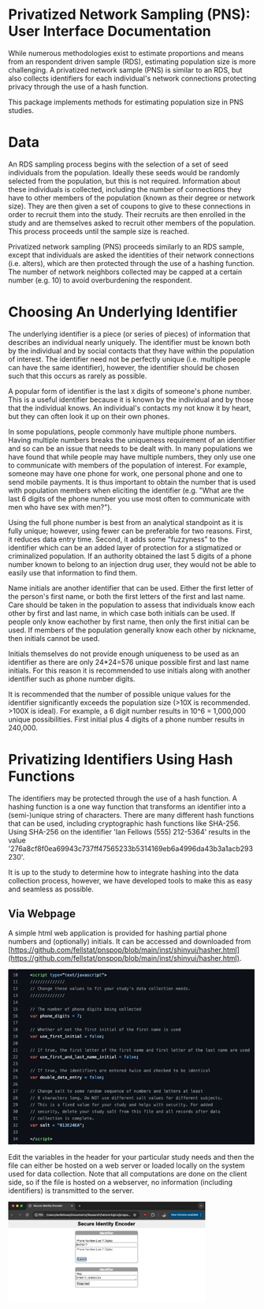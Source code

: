 # Privatized Network Sampling (PNS): User Interface Documentation


While numerous methodologies exist to estimate proportions and means from an respondent driven sample (RDS), estimating population size is more challenging. A privatized network sample (PNS) is similar to an RDS, but also collects identifiers for each individual's network connections protecting privacy through the use of a hash function.

This package implements methods for estimating population size in PNS studies.

# Data

An RDS sampling process begins with the selection of a set of seed individuals from the population. Ideally these seeds would be randomly selected from the population, but this is not required. Information about these individuals is collected, including the number of connections they have to other members of the population (known as their degree or network size). They are then given a set of coupons to give to these connections in order to recruit them into the study. Their recruits are then enrolled in the study and are themselves asked to recruit other members of the population. This process proceeds until the sample size is reached.

Privatized network sampling (PNS) proceeds similarly to an RDS sample, except that individuals are asked the identities of their network connections (i.e. alters), which are then protected through the use of a hashing function. The number of network neighbors collected may be capped at a certain number (e.g. 10) to avoid overburdening the respondent.

# Choosing An Underlying Identifier

The underlying identifier is a piece (or series of pieces) of information that describes an individual nearly uniquely. The identifier must be known both by the individual and by social contacts that they have within the population of interest. The identifier need not be perfectly unique (i.e. multiple people can have the same identifier), however, the identifier should be chosen such that this occurs as rarely as possible.

A popular form of identifier is the last `X` digits of someone's phone number. This is a useful identifier because it is known by the individual and by those that the individual knows. An individual's contacts my not know it by heart, but they can often look it up on their own phones.

In some populations, people commonly have multiple phone numbers. Having multiple numbers breaks the uniqueness requirement of an identifier and so can be an issue that needs to be dealt with. In many populations we have found that while people may have multiple numbers, they only use one to communicate with members of the population of interest. For example, someone may have one phone for work, one personal phone and one to send mobile payments. It is thus important to obtain the number that is used with population members when eliciting the identifier (e.g. "What are the last 6 digits of the phone number you use most often to communicate with men who have sex with men?").

Using the full phone number is best from an analytical standpoint as it is fully unique; however, using fewer can be preferable for two reasons. First, it reduces data entry time. Second, it adds some "fuzzyness" to the identifier which can be an added layer of protection for a stigmatized or criminalized population. If an authority obtained the last 5 digits of a phone number known to belong to an injection drug user, they would not be able to easily use that information to find them.

Name initials are another identifier that can be used. Either the first letter of the person's first name, or both the first letters of the first and last name. Care should be taken in the population to assess that individuals know each other by first and last name, in which case both initials can be used. If people only know eachother by first name, then only the first initial can be used. If members of the population generally know each other by nickname, then initials cannot be used.

Initials themselves do not provide enough uniqueness to be used as an identifier as there are only 24*24=576 unique possible first and last name initials. For this reason it is recommended to use initials along with another identifier such as phone number digits.

It is recommended that the number of possible unique values for the identifier significantly exceeds the population size (>10X is recommended. >100X is ideal). For example, a 6 digit number results in 10^6 = 1,000,000 unique possibilities. First initial plus 4 digits of a phone number results in 240,000.

# Privatizing Identifiers Using Hash Functions

The identifiers may be protected through the use of a hash function. A hashing function is a one way function that transforms an identifier into a (semi-)unique string of characters. There are many different hash functions that can be used, including cryptographic hash functions like SHA-256. Using SHA-256 on the identifier 'Ian Fellows (555) 212-5364' results in the value '276a8cf8f0ea69943c737ff47565233b5314169eb6a4996da43b3a1acb293230'.

It is up to the study to determine how to integrate hashing into the data collection process, however, we have developed tools to make this as easy and seamless as possible.

## Via Webpage

A simple html web application is provided for hashing partial phone numbers and (optionally) initials. It can be accessed and downloaded from [https://github.com/fellstat/pnspop/blob/main/inst/shinyui/hasher.html](https://github.com/fellstat/pnspop/blob/main/inst/shinyui/hasher.html).


<img src="./images/html_vars.png" width="500"/>

Edit the variables in the header for your particular study needs and then the file can either be hosted on a web server or loaded locally on the system used for data collection. Note that all computations are done on the client side, so if the file is hosted on a webserver, no information (including identifiers) is transmitted to the server.

<img src="./images/sie.png" style="width:400px !important;" />




